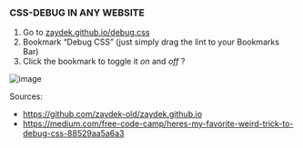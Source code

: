 ### CSS-DEBUG IN ANY WEBSITE

1. Go to [zaydek.github.io/debug.css](zaydek.github.io/debug.css)
2. Bookmark “Debug CSS” (just simply drag the lint to your Bookmarks Bar)
2. Click the bookmark to toggle it *on* and *off* ?

![image](https://user-images.githubusercontent.com/22046823/164815029-5dc09b4c-1263-4eff-b5ef-807250e15fb3.png)

Sources:
- https://github.com/zaydek-old/zaydek.github.io
- https://medium.com/free-code-camp/heres-my-favorite-weird-trick-to-debug-css-88529aa5a6a3
